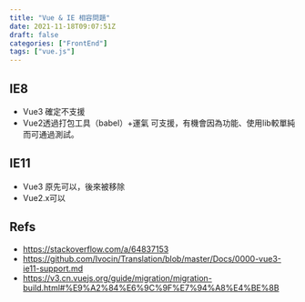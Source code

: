 ```yaml
---
title: "Vue & IE 相容問題"
date: 2021-11-18T09:07:51Z
draft: false
categories: ["FrontEnd"]
tags: ["vue.js"]
---
```


## IE8

- Vue3 確定不支援
- Vue2透過打包工具（babel）+運氣 可支援，有機會因為功能、使用lib較單純而可通過測試。

## IE11

- Vue3 原先可以，後來被移除
- Vue2.x可以

## Refs

- <https://stackoverflow.com/a/64837153>
- <https://github.com/Ivocin/Translation/blob/master/Docs/0000-vue3-ie11-support.md>
- <https://v3.cn.vuejs.org/guide/migration/migration-build.html#%E9%A2%84%E6%9C%9F%E7%94%A8%E4%BE%8B>
